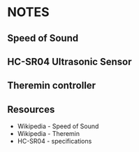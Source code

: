 # NOTES

## Speed of Sound

## HC-SR04 Ultrasonic Sensor

## Theremin controller

## Resources

- Wikipedia - Speed of Sound
- Wikipedia - Theremin
- HC-SR04 - specifications
